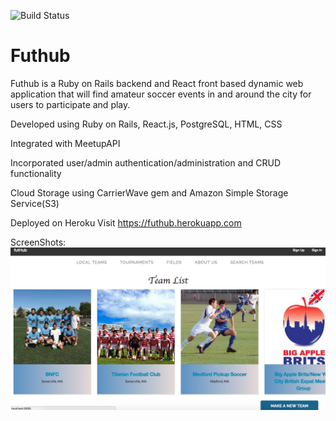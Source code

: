 ![Build Status](https://codeship.com/projects/7bbaf670-7d8d-0136-b445-1605c29d55b0/status?branch=master)

# Futhub

Futhub is a Ruby on Rails backend and React front based dynamic web application that will find amateur soccer events in and around the city for users to participate and play.

Developed using Ruby on Rails, React.js, PostgreSQL, HTML, CSS

Integrated with MeetupAPI

Incorporated user/admin authentication/administration and CRUD functionality

Cloud Storage using
CarrierWave gem and
Amazon Simple Storage Service(S3)

Deployed on Heroku
Visit https://futhub.herokuapp.com

ScreenShots:
![Image 1](./app/assets/images/ScreenShot-1.png?raw=true)
